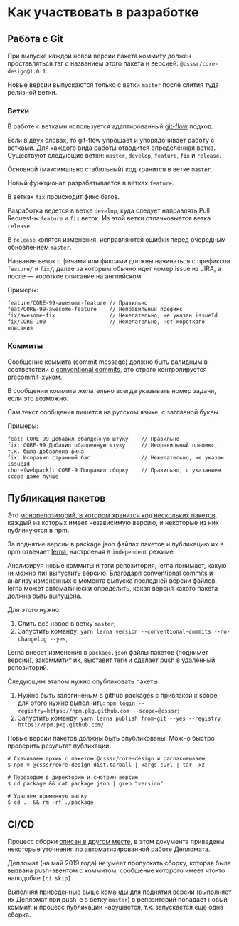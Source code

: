 # Как участвовать в разработке

## Работа с Git

При выпуске каждой новой версии пакета коммиту должен проставляться тэг с названием этого пакета и версией:
`@csssr/core-design@1.0.1`.

Новые версии выпускаются только с ветки `master` после слития туда релизной ветки.

### Ветки

В работе с ветками используется адаптированный [git-flow](https://habr.com/ru/post/106912/) подход.

Если в двух словах, то git-flow упрощает и упорядочивает работу с ветками. Для каждого вида работы отводится определенная ветка. Существуют следующие ветки: `master`, `develop`, `feature`, `fix` и `release`.

Основной (максимально стабильный) код хранится в ветке `master`.

Новый функционал разрабатывается в ветках `feature`.

В ветках `fix` происходит фикс багов.

Разработка ведется в ветке `develop`, куда следует направлять Pull Request-ы `feature` и `fix` веток. Из этой ветки отпачковыется ветка `release`.

В `release` копятся изменения, исправляются ошибки перед очередным обновлением `master`.

Название веток с фичами или фиксами должны начинаться с префиксов `feature/` и `fix/`,
далее за которым обычно идет номер issue из JIRA, а после — короткое описание на английском.

Примеры:

```
feature/CORE-99-awesome-feature // Правильно
feat/CORE-99-awesome-feature    // Неправильный префикс
fix/awesome-fix                 // Нежелательно, не указан issueId
fix/CORE-100                    // Нежелательно, нет короткого описания
```

### Коммиты

Сообщение коммита (commit message) должно быть валидным в соответствии с
[conventional commits](https://github.com/conventional-changelog/commitlint/tree/master/%40commitlint/config-conventional),
это строго контролируется precommit-хуком.

В сообщении коммита желательно всегда указывать номер задачи, если это возможно.

Сам текст сообщения пишется на русском языке, с заглавной буквы.

Примеры:

```
feat: CORE-99 Добавил обалденную штуку    // Правильно
fix: СORE-99 Добавил обалденную штуку     // Неправильный префикс, т.к. была добавлена фича
fix: Исправил странный баг                // Нежелательно, не указан issueId
chore(webpack): CORE-9 Поправил сборку    // Правильно, с указанием scope даже лучше
```

## Публикация пакетов

Это [монорепозиторий, в котором хранится код нескольких пакетов](./MONOREPO.md), каждый из которых имеет независимую версию,
и некоторые из них публикуются в npm.

За поднятие версии в package.json файлах пакетов и публикацию их в npm отвечает [lerna](https://github.com/lerna/),
настроеная в `independent` режиме.

Анализируя новые коммиты и тэги репозитория, lerna понимает, какую (и можно ли) выпустить версию.
Благодаря conventional commits и анализу измененных с момента выпуска последней версии файлов,
lerna может автоматически определить, какая версия какого пакета должна быть выпущена.

Для этого нужно:

1. Слить всё новое в ветку `master`;
2. Запустить команду: `yarn lerna version --conventional-commits --no-changelog --yes`;

Lerna внесет изменения в `package.json` файлы пакетов (поднимет версии), закоммитит их,
выставит теги и сделает push в удаленный репозиторий.

Следующим этапом нужно опубликовать пакеты:

1. Нужно быть залогиненым в github packages с привязкой к scope, для этого нужно выполнить: `npm login --registry=https://npm.pkg.github.com --scope=@csssr`;
2. Запустить команду: `yarn lerna publish from-git --yes --registry https://npm.pkg.github.com/`

Новые версии пакетов должны быть опубликованы. Можно быстро проверить результат публикации:

```
# Скачиваем архив с пакетом @csssr/core-design и распаковываем
$ npm v @csssr/core-design dist.tarball | xargs curl | tar -xz

# Переходим в директорию и смотрим версию
$ cd package && cat package.json | grep "version"

# Удаляем временную папку
$ cd .. && rm -rf ./package
```

## CI/CD

Процесс сборки [описан в другом месте](./MONOREPO.md), в этом документе приведены некоторые уточнения
по автоматизированной работе Депломата.

Депломат (на май 2019 года) не умеет пропускать сборку, которая была вызвана push-эвентом с коммитом, сообщение которого имеет
что-то наподобие `[ci skip]`.

Выполняя приведенные выше команды для поднятия версии (выполняет их Депломат при push-e в ветку `master`)
в репозиторий попадает новый коммит, и процесс публикации нарушается, т.к. запускается ещё одна сборка.
